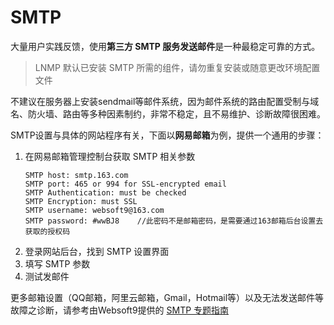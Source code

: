 # SMTP

大量用户实践反馈，使用**第三方 SMTP 服务发送邮件**是一种最稳定可靠的方式。

> LNMP 默认已安装 SMTP 所需的组件，请勿重复安装或随意更改环境配置文件  

不建议在服务器上安装sendmail等邮件系统，因为邮件系统的路由配置受制与域名、防火墙、路由等多种因素制约，非常不稳定，且不易维护、诊断故障很困难。

SMTP设置与具体的网站程序有关，下面以**网易邮箱**为例，提供一个通用的步骤：

1. 在网易邮箱管理控制台获取 SMTP 相关参数
   ```
   SMTP host: smtp.163.com
   SMTP port: 465 or 994 for SSL-encrypted email
   SMTP Authentication: must be checked
   SMTP Encryption: must SSL
   SMTP username: websoft9@163.com
   SMTP password: #wwBJ8    //此密码不是邮箱密码，是需要通过163邮箱后台设置去获取的授权码
   ```
2. 登录网站后台，找到 SMTP 设置界面
3. 填写 SMTP 参数
4. 测试发邮件

更多邮箱设置（QQ邮箱，阿里云邮箱，Gmail，Hotmail等）以及无法发送邮件等故障之诊断，请参考由Websoft9提供的 [SMTP 专题指南](https://support.websoft9.com/docs/faq/zh/tech-smtp.html)